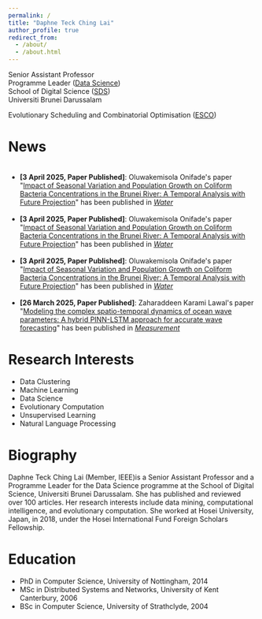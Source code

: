 ```yaml
---
permalink: /
title: "Daphne Teck Ching Lai"
author_profile: true
redirect_from: 
  - /about/
  - /about.html
---
```


Senior Assistant Professor <br />
Programme Leader ([Data Science](https://sds.ubd.edu.bn/data-science/)) <br />
School of Digital Science ([SDS](https://sds.ubd.edu.bn/)) <br />
Universiti Brunei Darussalam


Evolutionary Scheduling and Combinatorial Optimisation ([ESCO](https://homepages.ecs.vuw.ac.nz/~yimei/ieee-tf-esco/))



News
======

<ul>
<!-- <li><span style="color: #FF0000"><b>[Call for papers]</b></span>: We are organising <a href="https://meiyi1986.github.io/cec2023-esco/">The Special Session on Evolutionary Scheduling and Combinatorial Optimisation</a> at <a href="https://2023.ieee-cec.org/">IEEE Congress on Evolutionary Computation 2023</a>. Submission due date: <span style="color: #FF0000"><b>13 Jan, 2023</b></span>.</li> -->
<br /> 
<li><b>[3 April 2025, Paper Published]</b>: Oluwakemisola Onifade's paper "<a href="https://www.mdpi.com/2073-4441/17/7/1069">Impact of Seasonal Variation and Population Growth on Coliform Bacteria Concentrations in the Brunei River: A Temporal Analysis with Future Projection</a>" has been published in <i><a href="https://www.mdpi.com/journal/water">Water</a></i></li>
<br /> 
<li><b>[3 April 2025, Paper Published]</b>: Oluwakemisola Onifade's paper "<a href="https://www.mdpi.com/2073-4441/17/7/1069">Impact of Seasonal Variation and Population Growth on Coliform Bacteria Concentrations in the Brunei River: A Temporal Analysis with Future Projection</a>" has been published in <i><a href="https://www.mdpi.com/journal/water">Water</a></i></li>  

  
<br /> 
<li><b>[3 April 2025, Paper Published]</b>: Oluwakemisola Onifade's paper "<a href="https://www.mdpi.com/2073-4441/17/7/1069">Impact of Seasonal Variation and Population Growth on Coliform Bacteria Concentrations in the Brunei River: A Temporal Analysis with Future Projection</a>" has been published in <i><a href="https://www.mdpi.com/journal/water">Water</a></i></li>
<br /> 
<li><b>[26 March 2025, Paper Published]</b>: Zaharaddeen Karami Lawal's paper "<a href="https://www.sciencedirect.com/science/article/pii/S0263224125007420">Modeling the complex spatio-temporal dynamics of ocean wave parameters: A hybrid PINN-LSTM approach for accurate wave forecasting</a>" has been published in <i><a href="https://www.sciencedirect.com/journal/measurement">Measurement</a></i></li>
  
</ul>

<a name="research-interests"></a>Research Interests
======
<ul>
<li>Data Clustering</li>
<li>Machine Learning</li>
<li>Data Science</li>
<li>Evolutionary Computation</li>
<li>Unsupervised Learning</li>
<li>Natural Language Processing</li>
</ul>

Biography
======

Daphne Teck Ching Lai (Member, IEEE)is a Senior Assistant Professor and a Programme Leader for the Data Science programme at the School of Digital Science, Universiti Brunei Darussalam. She has published and reviewed over 100 articles. Her research interests include data mining, computational intelligence, and evolutionary computation. She worked at Hosei University, Japan, in 2018, under the Hosei International Fund Foreign Scholars Fellowship. 

Education
======
* PhD in Computer Science, University of Nottingham, 2014
* MSc in Distributed Systems and Networks, University of Kent Canterbury, 2006
* BSc in Computer Science, University of Strathclyde, 2004



<!-- This is the front page of a website that is powered by the [academicpages template](https://github.com/academicpages/academicpages.github.io) and hosted on GitHub pages. [GitHub pages](https://pages.github.com) is a free service in which websites are built and hosted from code and data stored in a GitHub repository, automatically updating when a new commit is made to the respository. This template was forked from the [Minimal Mistakes Jekyll Theme](https://mmistakes.github.io/minimal-mistakes/) created by Michael Rose, and then extended to support the kinds of content that academics have: publications, talks, teaching, a portfolio, blog posts, and a dynamically-generated CV. You can fork [this repository](https://github.com/academicpages/academicpages.github.io) right now, modify the configuration and markdown files, add your own PDFs and other content, and have your own site for free, with no ads! An older version of this template powers my own personal website at [stuartgeiger.com](http://stuartgeiger.com), which uses [this Github repository](https://github.com/staeiou/staeiou.github.io). -->


